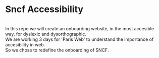 # Sncf Accessibility
<br>In this repo we will create an onboarding website, in the most accesible way, for dyslexic and dysorthographic.
<br>We are working 3 days for 'Paris Web' to understand the importance of accesibility in web.
<br>So we chose to redefine the onboarding of SNCF.
